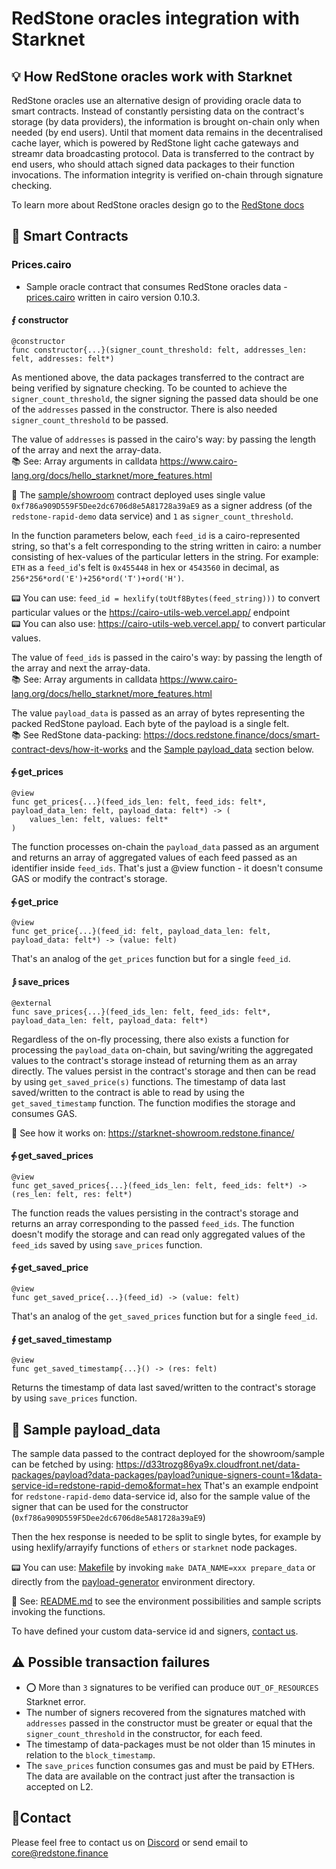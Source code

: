 
# RedStone oracles integration with Starknet

## 💡 How RedStone oracles work with Starknet

RedStone oracles use an alternative design of providing oracle data to smart contracts. Instead of constantly persisting data on the contract's storage (by data providers), the information is brought on-chain only when needed (by end users). Until that moment data remains in the decentralised cache layer, which is powered by RedStone light cache gateways and streamr data broadcasting protocol. Data is transferred to the contract by end users, who should attach signed data packages to their function invocations. The information integrity is verified on-chain through signature checking.

To learn more about RedStone oracles design go to the [RedStone docs](https://docs.redstone.finance/docs/introduction)

## 📄 Smart Contracts

### Prices.cairo
- Sample oracle contract that consumes RedStone oracles data - [prices.cairo](prices.cairo) written in cairo version 0.10.3.

#### ⨐ constructor
```
@constructor
func constructor{...}(signer_count_threshold: felt, addresses_len: felt, addresses: felt*)
```

As mentioned above, the data packages transferred to the contract are being verified by signature checking. 
To be counted to achieve the ```signer_count_threshold```, the signer signing the passed data 
should be one of the ```addresses``` passed in the constructor. 
There is also needed ```signer_count_threshold``` to be passed.

The value of ```addresses``` is passed in the cairo's way: by passing the length of the array and next the array-data. 
<br />
📚 See: Array arguments in calldata https://www.cairo-lang.org/docs/hello_starknet/more_features.html

📖 The [sample/showroom](https://testnet.starkscan.co/contract/0x03a4732136f974a250bf7d95683af13b05a4d605d3f3390469f6178448a73ae1) 
contract deployed uses single value ```0xf786a909D559F5Dee2dc6706d8e5A81728a39aE9``` 
as a signer address (of the ```redstone-rapid-demo``` data service) and ```1``` as ```signer_count_threshold```.

In the function parameters below, each ```feed_id``` is a cairo-represented string, so that's a felt corresponding to
the string written in cairo:
a number consisting of hex-values of the particular letters in the string. For example:
```ETH``` as a ```feed_id```'s felt is ```0x455448``` in hex or ```4543560``` in decimal,
as ```256*256*ord('E')+256*ord('T')+ord('H')```.
<br />

📟 You can use: `feed_id = hexlify(toUtf8Bytes(feed_string)))` to convert particular values or
the https://cairo-utils-web.vercel.app/ endpoint<br />
📟 You can also use: https://cairo-utils-web.vercel.app/ to convert particular values. <br />

The value of ```feed_ids``` is passed in the cairo's way: by passing the length of the array and next the array-data.
<br />
📚 See: Array arguments in calldata https://www.cairo-lang.org/docs/hello_starknet/more_features.html
<br />

The value ```payload_data``` is passed as an array of bytes representing the packed RedStone payload. Each byte of the payload is a single felt.
<br />
📚 See RedStone data-packing: https://docs.redstone.finance/docs/smart-contract-devs/how-it-works
and the [Sample payload_data](#-sample-payloaddata) section below.

#### ⨗ get_prices
```
@view 
func get_prices{...}(feed_ids_len: felt, feed_ids: felt*, payload_data_len: felt, payload_data: felt*) -> (
    values_len: felt, values: felt*
)
```

The function processes on-chain the ```payload_data``` passed as an argument 
and returns an array of aggregated values of each feed passed as an identifier inside ```feed_ids```.
That's just a @view function - it doesn't consume GAS or modify the contract's storage.

#### ⨗ get_price

```
@view
func get_price{...}(feed_id: felt, payload_data_len: felt, payload_data: felt*) -> (value: felt) 
```

That's an analog of the ```get_prices``` function but for a single ```feed_id```.

#### ⨒ save_prices

```
@external
func save_prices{...}(feed_ids_len: felt, feed_ids: felt*, payload_data_len: felt, payload_data: felt*)
```

Regardless of the on-fly processing, there also exists a function for processing the ```payload_data``` on-chain, but saving/writing 
the aggregated values to the contract's storage instead of returning them as an array directly. The values persist in the contract's storage
and then can be read by using ```get_saved_price(s)``` functions. 
The timestamp of data last saved/written to the contract is able to read by using the ```get_saved_timestamp``` function.
The function modifies the storage and consumes GAS.

📖 See how it works on: https://starknet-showroom.redstone.finance/

#### ⨗ get_saved_prices

```
@view
func get_saved_prices{...}(feed_ids_len: felt, feed_ids: felt*) -> (res_len: felt, res: felt*)
```

The function reads the values persisting in the contract's storage and returns an array corresponding to the passed ```feed_ids```.
The function doesn't modify the storage and can read only aggregated values of the ```feed_ids``` saved by using ```save_prices``` function.


#### ⨗ get_saved_price

```
@view
func get_saved_price{...}(feed_id) -> (value: felt)
```

That's an analog of the ```get_saved_prices``` function but for a single ```feed_id```.

#### ∮ get_saved_timestamp

```
@view
func get_saved_timestamp{...}() -> (res: felt)
```

Returns the timestamp of data last saved/written to the contract's storage by using ```save_prices``` function.

## 📖 Sample payload_data

The sample data passed to the contract deployed for the showroom/sample can be fetched by using:
https://d33trozg86ya9x.cloudfront.net/data-packages/payload?data-packages/payload?unique-signers-count=1&data-service-id=redstone-rapid-demo&format=hex
That's an example endpoint for `redstone-rapid-demo` data-service id, also for the sample value of the signer that can
be used for the constructor (`0xf786a909D559F5Dee2dc6706d8e5A81728a39aE9`)

Then the hex response is needed to be split to single bytes, for example by using hexlify/arrayify functions
of ```ethers``` or ```starknet``` node packages.

📟 You can use: [Makefile](../../../../protocol/scripts/payload-generator/Makefile)  by
invoking ```make DATA_NAME=xxx prepare_data``` or
directly from the  [payload-generator](../../../../protocol/scripts/payload-generator/) environment directory.

📖 See: [README.md](../../README.md) to see the environment possibilities and sample scripts invoking the functions.

[//]: # (You can fetch also the utf-encoded raw-bytes format of the payload by using: https://d33trozg86ya9x.cloudfront.net/data-packages/payload?data-packages/payload?unique-signers-count=1&data-service-id=redstone-rapid-demo&format=raw)

To have defined your custom data-service id and signers, [contact us](#contact).

## ⚠ Possible transaction failures

* ⭕ More than ```3``` signatures to be verified can produce ```OUT_OF_RESOURCES``` Starknet error.
* The number of signers recovered from the signatures matched with ```addresses``` passed in the constructor 
must be greater or equal that the ```signer_count_threshold``` in the constructor, for each feed.
* The timestamp of data-packages must be not older than 15 minutes in relation to the ```block_timestamp```.
* The ```save_prices``` function consumes gas and must be paid by ETHers. The data are available on the contract just after the transaction is accepted on L2.

## 🙋‍Contact

Please feel free to contact us on [Discord](https://redstone.finance/discord) or send email to core@redstone.finance
